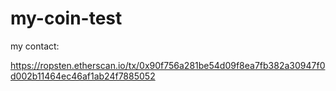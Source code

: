 # my-coin-test


my contact:


https://ropsten.etherscan.io/tx/0x90f756a281be54d09f8ea7fb382a30947f0d002b11464ec46af1ab24f7885052
